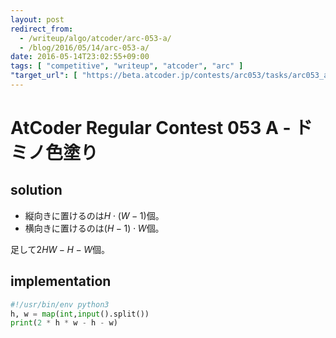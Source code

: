 ```yaml
---
layout: post
redirect_from:
  - /writeup/algo/atcoder/arc-053-a/
  - /blog/2016/05/14/arc-053-a/
date: 2016-05-14T23:02:55+09:00
tags: [ "competitive", "writeup", "atcoder", "arc" ]
"target_url": [ "https://beta.atcoder.jp/contests/arc053/tasks/arc053_a" ]
---
```


# AtCoder Regular Contest 053 A - ドミノ色塗り

## solution

-   縦向きに置けるのは$H \cdot (W - 1)$個。
-   横向きに置けるのは$(H - 1) \cdot W$個。

足して$2HW - H - W$個。

## implementation

``` python
#!/usr/bin/env python3
h, w = map(int,input().split())
print(2 * h * w - h - w)
```
